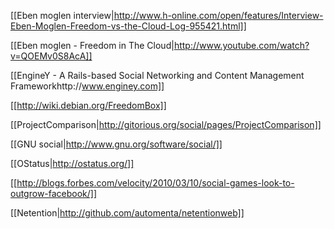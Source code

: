 [[Eben moglen interview|http://www.h-online.com/open/features/Interview-Eben-Moglen-Freedom-vs-the-Cloud-Log-955421.html]]

[[Eben moglen - Freedom in The Cloud|http://www.youtube.com/watch?v=QOEMv0S8AcA]]

[[EngineY - A Rails-based Social Networking and Content Management Frameworkhttp://www.enginey.com]]

[[http://wiki.debian.org/FreedomBox]]

[[ProjectComparison|http://gitorious.org/social/pages/ProjectComparison]]

[[GNU social|http://www.gnu.org/software/social/]]

[[OStatus|http://ostatus.org/]]

[[http://blogs.forbes.com/velocity/2010/03/10/social-games-look-to-outgrow-facebook/]]

[[Netention|http://github.com/automenta/netentionweb]]
